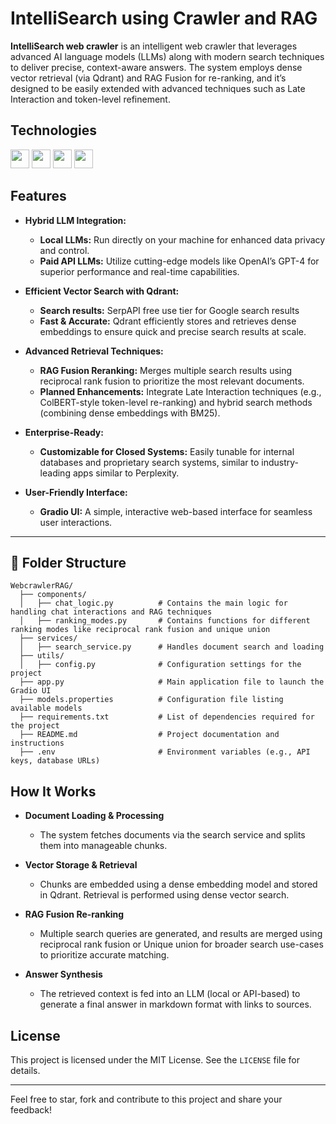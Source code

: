 # IntelliSearch using Crawler and RAG
**IntelliSearch web crawler** is an intelligent web crawler that leverages advanced AI language models (LLMs) along with modern search techniques to deliver precise, context-aware answers. The system employs dense vector retrieval (via Qdrant) and RAG Fusion for re-ranking, and it’s designed to be easily extended with advanced techniques such as Late Interaction and token-level refinement.

## Technologies
<img src="https://github.com/user-attachments/assets/09772236-6410-4b1f-bd66-66a7d8742be9" width="30" />
<img src="https://github.com/user-attachments/assets/0478f3b6-a895-422c-a4da-554d26c1cfc2" width="30"/>
<img src="https://github.com/user-attachments/assets/4955df76-7b5f-4590-b4a2-13a5abe90b6f" width="30"/>
<img src="https://github.com/user-attachments/assets/5b2b0e6c-520e-426e-af81-aea0a68c2556" width="30"/>

## Features

- **Hybrid LLM Integration:**
  - **Local LLMs:** Run directly on your machine for enhanced data privacy and control.
  - **Paid API LLMs:** Utilize cutting-edge models like OpenAI’s GPT-4 for superior performance and real-time capabilities.

- **Efficient Vector Search with Qdrant:**
  - **Search results:** SerpAPI free use tier for Google search results 
  - **Fast & Accurate:** Qdrant efficiently stores and retrieves dense embeddings to ensure quick and precise search results at scale.

- **Advanced Retrieval Techniques:**
  - **RAG Fusion Reranking:** Merges multiple search results using reciprocal rank fusion to prioritize the most relevant documents.
  - **Planned Enhancements:** Integrate Late Interaction techniques (e.g., ColBERT-style token-level re-ranking) and hybrid search methods (combining dense embeddings with BM25).

- **Enterprise-Ready:**
  - **Customizable for Closed Systems:** Easily tunable for internal databases and proprietary search systems, similar to industry-leading apps similar to Perplexity.

- **User-Friendly Interface:**
  - **Gradio UI:** A simple, interactive web-based interface for seamless user interactions.

---

## 📂 Folder Structure
```
WebcrawlerRAG/
  ├── components/
  │   ├── chat_logic.py          # Contains the main logic for handling chat interactions and RAG techniques
  │   ├── ranking_modes.py       # Contains functions for different ranking modes like reciprocal rank fusion and unique union
  ├── services/
  │   ├── search_service.py      # Handles document search and loading
  ├── utils/
  │   ├── config.py              # Configuration settings for the project
  ├── app.py                     # Main application file to launch the Gradio UI
  ├── models.properties          # Configuration file listing available models
  ├── requirements.txt           # List of dependencies required for the project
  ├── README.md                  # Project documentation and instructions
  ├── .env                       # Environment variables (e.g., API keys, database URLs)

```

##  How It Works
-  **Document Loading & Processing**
    -  The system fetches documents via the search service and splits them into manageable chunks.
  
-  **Vector Storage & Retrieval**
    -  Chunks are embedded using a dense embedding model and stored in Qdrant. Retrieval is performed using dense vector search.

-  **RAG Fusion Re-ranking**
    -  Multiple search queries are generated, and results are merged using reciprocal rank fusion or Unique union for broader search use-cases to prioritize accurate matching.

-  **Answer Synthesis**
    -  The retrieved context is fed into an LLM (local or API-based) to generate a final answer in markdown format with links to sources.

## License

This project is licensed under the MIT License. See the `LICENSE` file for details.

---

Feel free to star, fork and contribute to this project and share your feedback!
